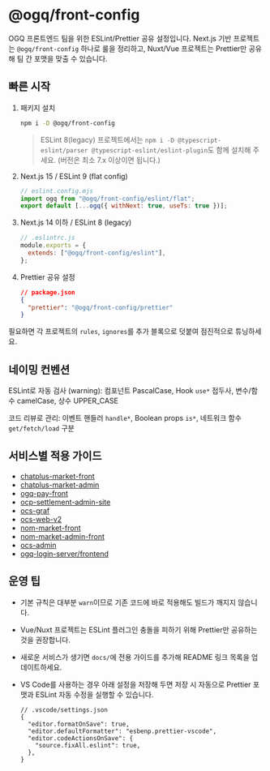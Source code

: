 # @ogq/front-config

OGQ 프론트엔드 팀을 위한 ESLint/Prettier 공유 설정입니다. Next.js 기반 프로젝트는 `@ogq/front-config` 하나로 룰을 정리하고, Nuxt/Vue 프로젝트는 Prettier만 공유해 팀 간 포맷을 맞출 수 있습니다.

## 빠른 시작

1. 패키지 설치
   ```bash
   npm i -D @ogq/front-config
   ```
   > ESLint 8(legacy) 프로젝트에서는 `npm i -D @typescript-eslint/parser @typescript-eslint/eslint-plugin`도 함께 설치해 주세요. (버전은 최소 7.x 이상이면 됩니다.)
2. Next.js 15 / ESLint 9 (flat config)
   ```js
   // eslint.config.mjs
   import ogq from "@ogq/front-config/eslint/flat";
   export default [...ogq({ withNext: true, useTs: true })];
   ```
3. Next.js 14 이하 / ESLint 8 (legacy)
   ```js
   // .eslintrc.js
   module.exports = {
     extends: ["@ogq/front-config/eslint"],
   };
   ```
4. Prettier 공유 설정
   ```json
   // package.json
   {
     "prettier": "@ogq/front-config/prettier"
   }
   ```

필요하면 각 프로젝트의 `rules`, `ignores`를 추가 블록으로 덧붙여 점진적으로 튜닝하세요.

## 네이밍 컨벤션

ESLint로 자동 검사 (warning): 컴포넌트 PascalCase, Hook `use*` 접두사, 변수/함수 camelCase, 상수 UPPER_CASE

코드 리뷰로 관리: 이벤트 핸들러 `handle*`, Boolean props `is*`, 네트워크 함수 `get/fetch/load` 구분

## 서비스별 적용 가이드

- [chatplus-market-front](docs/chatplus-market-front.md)
- [chatplus-market-admin](docs/chatplus-market-admin.md)
- [ogq-pay-front](docs/ogq-pay-front.md)
- [ocp-settlement-admin-site](docs/ocp-settlement-admin-site.md)
- [ocs-graf](docs/ocs-graf.md)
- [ocs-web-v2](docs/ocs-web-v2.md)
- [nom-market-front](docs/nom-market-front.md)
- [nom-market-admin-front](docs/nom-market-admin-front.md)
- [ocs-admin](docs/ocs-admin.md)
- [ogq-login-server/frontend](docs/ogq-login-server-frontend.md)

## 운영 팁

- 기본 규칙은 대부분 `warn`이므로 기존 코드에 바로 적용해도 빌드가 깨지지 않습니다.
- Vue/Nuxt 프로젝트는 ESLint 플러그인 충돌을 피하기 위해 Prettier만 공유하는 것을 권장합니다.
- 새로운 서비스가 생기면 `docs/`에 전용 가이드를 추가해 README 링크 목록을 업데이트하세요.
- VS Code를 사용하는 경우 아래 설정을 저장해 두면 저장 시 자동으로 Prettier 포맷과 ESLint 자동 수정을 실행할 수 있습니다.

  ```jsonc
  // .vscode/settings.json
  {
    "editor.formatOnSave": true,
    "editor.defaultFormatter": "esbenp.prettier-vscode",
    "editor.codeActionsOnSave": {
      "source.fixAll.eslint": true,
    },
  }
  ```
